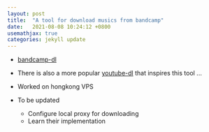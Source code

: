 ```yaml
---
layout: post
title:  "A tool for download musics from bandcamp"
date:   2021-08-08 10:24:12 +0800
usemathjax: true
categories: jekyll update
---
```


- [bandcamp-dl](https://github.com/iheanyi/bandcamp-dl)
- There is also a more popular [youtube-dl](https://github.com/ytdl-org/youtube-dl) that inspires this tool ...
- Worked on hongkong VPS 

- To be updated
  - Configure local proxy for downloading
  - Learn their implementation